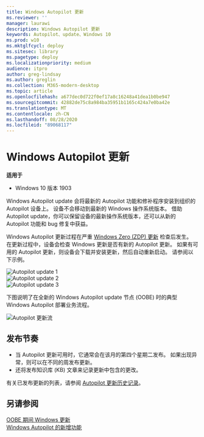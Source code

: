 ```yaml
---
title: Windows Autopilot 更新
ms.reviewer: ''
manager: laurawi
description: Windows Autopilot 更新
keywords: Autopilot、update、Windows 10
ms.prod: w10
ms.mktglfcycl: deploy
ms.sitesec: library
ms.pagetype: deploy
ms.localizationpriority: medium
audience: itpro
author: greg-lindsay
ms.author: greglin
ms.collection: M365-modern-desktop
ms.topic: article
ms.openlocfilehash: a677dec0d722f0ef17a8c16248a41dea1b0be947
ms.sourcegitcommit: 42882de75c8a984ba35951b1165c424a7e0ba42e
ms.translationtype: MT
ms.contentlocale: zh-CN
ms.lasthandoff: 08/28/2020
ms.locfileid: "89068117"
---
```

# <a name="windows-autopilot-update"></a>Windows Autopilot 更新

**适用于**

- Windows 10 版本 1903

Windows Autopilot update 会将最新的 Autopilot 功能和修补程序安装到组织的 Autopilot 设备上。 设备不会移动到最新的 Windows 操作系统版本。 借助 Autopilot update，你可以保留设备的最新操作系统版本，还可以从新的 Autopilot 功能和 bug 修复中获益。

Windows Autopilot 更新过程在严重 [Windows Zero (ZDP) 更新](/windows-hardware/customize/desktop/windows-updates-during-oobe) 检查后发生。 在更新过程中，设备会检查 Windows 更新是否有新的 Autopilot 更新。 如果有可用的 Autopilot 更新，则设备会下载并安装更新，然后自动重新启动。 请参阅以下示例。

 ![Autopilot update 1](images/update1.png)<br>
 ![Autopilot update 2](images/update2.png)<br>
 ![Autopilot update 3](images/update3.png)

下图说明了在全新的 Windows Autopilot update 节点 (OOBE) 时的典型 Windows Autopilot 部署业务流程。

 ![Autopilot 更新流](images/update-flow.png)

## <a name="release-cadence"></a>发布节奏

- 当 Autopilot 更新可用时，它通常会在该月的第四个星期二发布。 如果出现异常，则可以在不同的周发布更新。
- 还将发布知识库 (KB) 文章来记录更新中包含的更改。

有关已发布更新的列表，请参阅 [Autopilot 更新历史记录](windows-autopilot-whats-new.md#windows-autopilot-update-history)。

## <a name="see-also"></a>另请参阅

[OOBE 期间 Windows 更新](/windows-hardware/customize/desktop/windows-updates-during-oobe)<br>
[Windows Autopilot 的新增功能](windows-autopilot-whats-new.md)<br>